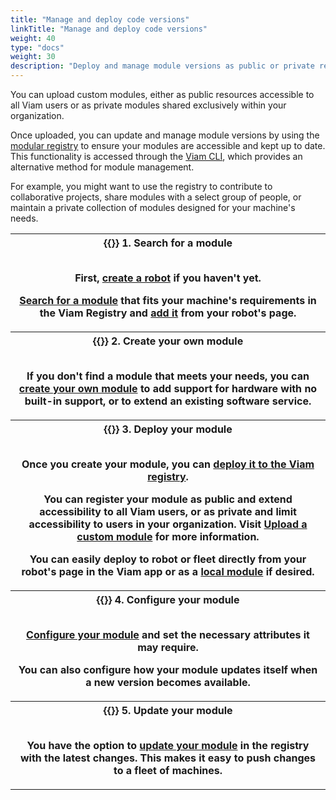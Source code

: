 ```yaml
---
title: "Manage and deploy code versions"
linkTitle: "Manage and deploy code versions"
weight: 40
type: "docs"
weight: 30
description: "Deploy and manage module versions as public or private resources with the Viam CLI."
---
```


You can upload custom modules, either as public resources accessible to all Viam users or as private modules shared exclusively within your organization.

Once uploaded, you can update and manage module versions by using the [modular registry](https://app.viam.com/registry) to ensure your modules are accessible and kept up to date.
This functionality is accessed through the [Viam CLI](/fleet/cli/), which provides an alternative method for module management.

For example, you might want to use the registry to contribute to collaborative projects, share modules with a select group of people, or maintain a private collection of modules designed for your machine's needs.

<table>
  <tr>
    <th>{{<imgproc src="/ml/collect.svg" class="fill alignleft" style="max-width: 150px" alt="ml collect icon">}}
      <b>1. Search for a module</b>
      <br><br>
      <p>First, <a href="/fleet/machines/#add-a-new-robot">create a robot</a> if you haven't yet.</p>
      <p><a href="/registry/configure/">Search for a module</a> that fits your machine's requirements in the Viam Registry and <a href="https://docs.viam.com/registry/configure/#add-a-modular-resource-from-the-viam-registry">add it</a> from your robot's page.</p>
    </th>
  </tr>
  <tr>
    <th>{{<imgproc src="/ml/configure.svg" class="fill alignleft" style="max-width: 150px" declaredimensions=true alt="ml configure icon">}}
      <b>2. Create your own module</b>
      <br><br>
      <p>If you don't find a module that meets your needs, you can <a href="https://docs.viam.com/registry/create/">create your own module</a> to add support for hardware with no built-in support, or to extend an existing software service.</p>
    </th>
  </tr>
  <tr>
    <th>{{<imgproc src="/ml/deploy.svg" class="fill alignleft" style="max-width: 150px" declaredimensions=true alt="ml deploy icon">}}
      <b>3. Deploy your module</b>
      <br><br>
      <p>Once you create your module, you can <a href="/registry/upload/">deploy it to the Viam registry</a>.</p>
      <p>You can register your module as public and extend accessibility to all Viam users, or as private and limit accessibility to users in your organization. Visit <a href="/registry/upload/#upload-a-custom-module">Upload a custom module</a> for more information.</p>
      <p>You can easily deploy to robot or fleet directly from your robot's page in the Viam app or as a <a href="/registry/configure/#local-modules">local module</a> if desired.</p>  
    </th>
  </tr>
  <tr>
    <th>{{<imgproc src="/ml/configure.svg" class="fill alignleft" style="max-width: 150px" declaredimensions=true alt="ml configure icon">}}
      <b>4. Configure your module</b>
      <br><br>
      <p><a href="https://docs.viam.com/registry/configure/#edit-the-configuration-of-a-module-from-the-viam-registry">Configure your module</a> and set the necessary attributes it may require.</p>
      <p>You can also configure how your module updates itself when a new version becomes available.</p>
    </th>
  </tr>
  <tr>
    <th>{{<imgproc src="/icons/components/controller.svg" class="fill alignleft" style="max-width: 150px" declaredimensions=true alt="controller icon">}}
      <b>5. Update your module</b>
      <br><br>
      <p>You have the option to <a href="/registry/upload/#update-an-existing-module">update your module</a> in the registry with the latest changes.
      This makes it easy to push changes to a fleet of machines.</p>
    </th>
  </tr>
</table>
